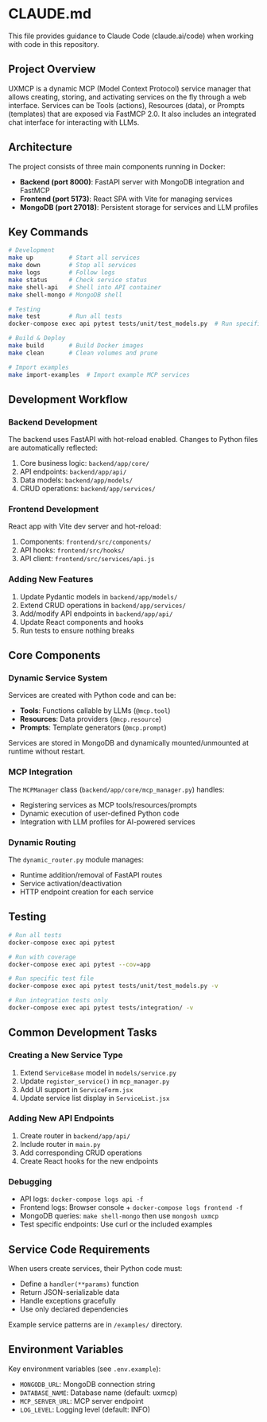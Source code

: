 # CLAUDE.md

This file provides guidance to Claude Code (claude.ai/code) when working with code in this repository.

## Project Overview

UXMCP is a dynamic MCP (Model Context Protocol) service manager that allows creating, storing, and activating services on the fly through a web interface. Services can be Tools (actions), Resources (data), or Prompts (templates) that are exposed via FastMCP 2.0. It also includes an integrated chat interface for interacting with LLMs.

## Architecture

The project consists of three main components running in Docker:
- **Backend (port 8000)**: FastAPI server with MongoDB integration and FastMCP
- **Frontend (port 5173)**: React SPA with Vite for managing services
- **MongoDB (port 27018)**: Persistent storage for services and LLM profiles

## Key Commands

```bash
# Development
make up          # Start all services
make down        # Stop all services
make logs        # Follow logs
make status      # Check service status
make shell-api   # Shell into API container
make shell-mongo # MongoDB shell

# Testing
make test        # Run all tests
docker-compose exec api pytest tests/unit/test_models.py  # Run specific test

# Build & Deploy
make build       # Build Docker images
make clean       # Clean volumes and prune

# Import examples
make import-examples  # Import example MCP services
```

## Development Workflow

### Backend Development
The backend uses FastAPI with hot-reload enabled. Changes to Python files are automatically reflected:
1. Core business logic: `backend/app/core/`
2. API endpoints: `backend/app/api/`
3. Data models: `backend/app/models/`
4. CRUD operations: `backend/app/services/`

### Frontend Development
React app with Vite dev server and hot-reload:
1. Components: `frontend/src/components/`
2. API hooks: `frontend/src/hooks/`
3. API client: `frontend/src/services/api.js`

### Adding New Features
1. Update Pydantic models in `backend/app/models/`
2. Extend CRUD operations in `backend/app/services/`
3. Add/modify API endpoints in `backend/app/api/`
4. Update React components and hooks
5. Run tests to ensure nothing breaks

## Core Components

### Dynamic Service System
Services are created with Python code and can be:
- **Tools**: Functions callable by LLMs (`@mcp.tool`)
- **Resources**: Data providers (`@mcp.resource`)
- **Prompts**: Template generators (`@mcp.prompt`)

Services are stored in MongoDB and dynamically mounted/unmounted at runtime without restart.

### MCP Integration
The `MCPManager` class (`backend/app/core/mcp_manager.py`) handles:
- Registering services as MCP tools/resources/prompts
- Dynamic execution of user-defined Python code
- Integration with LLM profiles for AI-powered services

### Dynamic Routing
The `dynamic_router.py` module manages:
- Runtime addition/removal of FastAPI routes
- Service activation/deactivation
- HTTP endpoint creation for each service

## Testing

```bash
# Run all tests
docker-compose exec api pytest

# Run with coverage
docker-compose exec api pytest --cov=app

# Run specific test file
docker-compose exec api pytest tests/unit/test_models.py -v

# Run integration tests only
docker-compose exec api pytest tests/integration/ -v
```

## Common Development Tasks

### Creating a New Service Type
1. Extend `ServiceBase` model in `models/service.py`
2. Update `register_service()` in `mcp_manager.py`
3. Add UI support in `ServiceForm.jsx`
4. Update service list display in `ServiceList.jsx`

### Adding New API Endpoints
1. Create router in `backend/app/api/`
2. Include router in `main.py`
3. Add corresponding CRUD operations
4. Create React hooks for the new endpoints

### Debugging
- API logs: `docker-compose logs api -f`
- Frontend logs: Browser console + `docker-compose logs frontend -f`
- MongoDB queries: `make shell-mongo` then use `mongosh uxmcp`
- Test specific endpoints: Use curl or the included examples

## Service Code Requirements

When users create services, their Python code must:
- Define a `handler(**params)` function
- Return JSON-serializable data
- Handle exceptions gracefully
- Use only declared dependencies

Example service patterns are in `/examples/` directory.

## Environment Variables

Key environment variables (see `.env.example`):
- `MONGODB_URL`: MongoDB connection string
- `DATABASE_NAME`: Database name (default: uxmcp)
- `MCP_SERVER_URL`: MCP server endpoint
- `LOG_LEVEL`: Logging level (default: INFO)